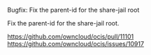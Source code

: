 Bugfix: Fix the parent-id for the share-jail root

Fix the parent-id for the share-jail root.

https://github.com/owncloud/ocis/pull/11101
https://github.com/owncloud/ocis/issues/10917
